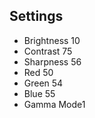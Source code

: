 ## Settings
- Brightness 10
- Contrast 75
- Sharpness 56
- Red 50
- Green 54
- Blue 55
- Gamma Mode1
